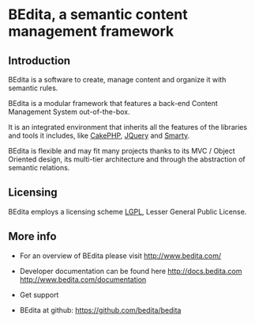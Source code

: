 # BEdita, a semantic content management framework 

## Introduction

BEdita is a software to create, manage content and organize it with semantic rules.

BEdita is a modular framework that features a back-end Content Management System out-of-the-box.

It is an integrated environment that inherits all the features of the libraries and tools it includes,
like [CakePHP](http://cakephp.org/), [JQuery](http://jquery.com/) and [Smarty](http://www.smarty.net/).

BEdita is flexible and may fit many projects thanks to its MVC / Object Oriented design,
its multi-tier architecture and through the abstraction of semantic relations.

## Licensing

BEdita employs a licensing scheme [LGPL]([link:/bedita/bedita/blob/master/LICENSE.LGPL]), Lesser General Public License.

## More info

 * For an overview of BEdita please visit
   http://www.bedita.com/

 * Developer documentation can be found here
   http://docs.bedita.com
   http://www.bedita.com/documentation

 * Get support
   

 * BEdita at github:
   https://github.com/bedita/bedita

